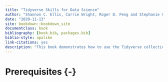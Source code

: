 ```yaml
--- 
title: "Tidyverse Skills for Data Science"
author: "Shannon C. Ellis, Carrie Wright, Roger D. Peng and Stephanie C. Hicks"
date: "2020-11-13"
site: bookdown::bookdown_site
documentclass: book
bibliography: [book.bib, packages.bib]
biblio-style: apalike
link-citations: yes
description: "This book demonstrates how to use the Tidyverse collection of packages for doing data science."
---
```


# Prerequisites {-}



